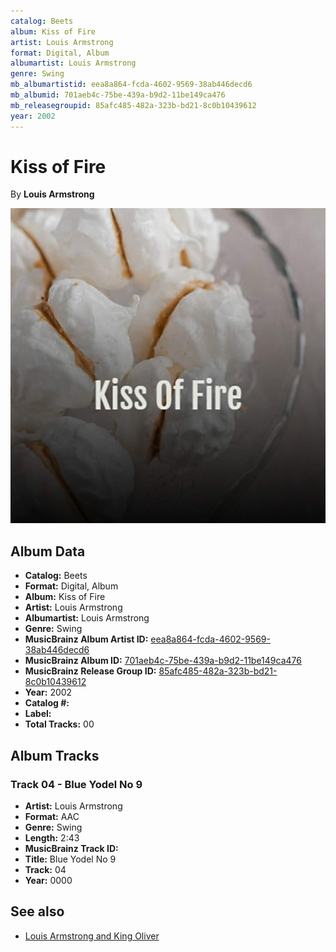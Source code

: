 ```yaml
---
catalog: Beets
album: Kiss of Fire
artist: Louis Armstrong
format: Digital, Album
albumartist: Louis Armstrong
genre: Swing
mb_albumartistid: eea8a864-fcda-4602-9569-38ab446decd6
mb_albumid: 701aeb4c-75be-439a-b9d2-11be149ca476
mb_releasegroupid: 85afc485-482a-323b-bd21-8c0b10439612
year: 2002
---
```


# Kiss of Fire

By **Louis Armstrong**

![](../../assets/beetscovers/Louis_Armstrong-Kiss_of_Fire.jpg)

## Album Data

- **Catalog:** Beets
- **Format:** Digital, Album
- **Album:** Kiss of Fire
- **Artist:** Louis Armstrong
- **Albumartist:** Louis Armstrong
- **Genre:** Swing
- **MusicBrainz Album Artist ID:** [eea8a864-fcda-4602-9569-38ab446decd6](https://musicbrainz.org/artist/eea8a864-fcda-4602-9569-38ab446decd6)
- **MusicBrainz Album ID:** [701aeb4c-75be-439a-b9d2-11be149ca476](https://musicbrainz.org/release/701aeb4c-75be-439a-b9d2-11be149ca476)
- **MusicBrainz Release Group ID:** [85afc485-482a-323b-bd21-8c0b10439612](https://musicbrainz.org/release-group/85afc485-482a-323b-bd21-8c0b10439612)
- **Year:** 2002
- **Catalog #:** 
- **Label:** 
- **Total Tracks:** 00

## Album Tracks

### Track 04 - Blue Yodel No 9

- **Artist:** Louis Armstrong
- **Format:** AAC
- **Genre:** Swing
- **Length:** 2:43
- **MusicBrainz Track ID:** [](https://musicbrainz.org/recording/)
- **Title:** Blue Yodel No 9
- **Track:** 04
- **Year:** 0000


## See also

- [Louis Armstrong and King Oliver](Louis_Armstrong_and_King_Oliver.md)
